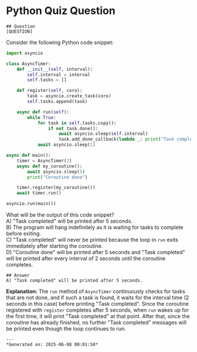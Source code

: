 # Python Quiz Question
    
    ## Question
    [QUESTION]  
Consider the following Python code snippet:

```python
import asyncio

class AsyncTimer:
    def __init__(self, interval):
        self.interval = interval
        self.tasks = []

    def register(self, coro):
        task = asyncio.create_task(coro)
        self.tasks.append(task)

    async def run(self):
        while True:
            for task in self.tasks.copy():
                if not task.done():
                    await asyncio.sleep(self.interval)
                    task.add_done_callback(lambda _: print("Task completed"))
            await asyncio.sleep(1)

async def main():
    timer = AsyncTimer(2)
    async def my_coroutine():
        await asyncio.sleep(5)
        print("Coroutine done")

    timer.register(my_coroutine())
    await timer.run()

asyncio.run(main())
```

What will be the output of this code snippet?  
A) "Task completed" will be printed after 5 seconds.  
B) The program will hang indefinitely as it is waiting for tasks to complete before exiting.  
C) "Task completed" will never be printed because the loop in `run` exits immediately after starting the coroutine.  
D) "Coroutine done" will be printed after 5 seconds and "Task completed" will be printed after every interval of 2 seconds until the coroutine completes.
    
    ## Answer
    A) "Task completed" will be printed after 5 seconds.  

**Explanation:** The `run` method of `AsyncTimer` continuously checks for tasks that are not done, and if such a task is found, it waits for the interval time (2 seconds in this case) before printing "Task completed". Since the coroutine registered with `register` completes after 5 seconds, when `run` wakes up for the first time, it will print "Task completed" at that point. After that, since the coroutine has already finished, no further "Task completed" messages will be printed even though the loop continues to run.
    
    ---
    *Generated on: 2025-06-08 00:01:58*
    